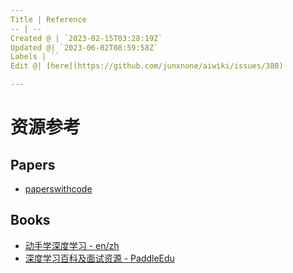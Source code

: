 ```yaml
---
Title | Reference
-- | --
Created @ | `2023-02-15T03:28:19Z`
Updated @| `2023-06-02T08:59:58Z`
Labels | ``
Edit @| [here](https://github.com/junxnone/aiwiki/issues/380)

---
```

# 资源参考

## Papers
- [paperswithcode](https://paperswithcode.com/methods)

## Books

- [动手学深度学习 - en/zh](https://d2l.ai/index.html)
- [深度学习百科及面试资源 - PaddleEdu](https://paddlepedia.readthedocs.io/en/latest/index.html)
